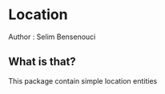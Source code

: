 Location
=========
Author :  Selim Bensenouci

What is that?
-------------

This package contain simple location entities
